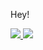 Hey!

<a href="https://twitter.com/1x_engineer">
  <img src="https://img.shields.io/badge/follow%201x_engineer-blueviolet?style=for-the-badge&logo=twitter&labelColor=black&logoWidth=24"/>
</a> 
<a href="https://github.com/crusherdev/crusher">
  <img src="https://img.shields.io/badge/star%20crusher-blue?style=for-the-badge&logo=github&labelColor=grey&logoWidth=24"/>
</a>
